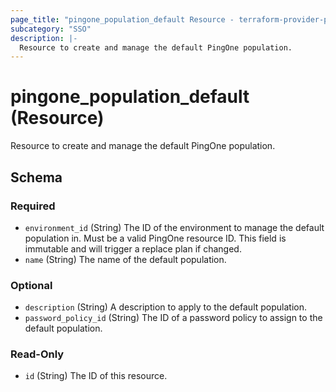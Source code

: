 ```yaml
---
page_title: "pingone_population_default Resource - terraform-provider-pingone"
subcategory: "SSO"
description: |-
  Resource to create and manage the default PingOne population.
---
```


# pingone_population_default (Resource)

Resource to create and manage the default PingOne population.



<!-- schema generated by tfplugindocs -->
## Schema

### Required

- `environment_id` (String) The ID of the environment to manage the default population in.  Must be a valid PingOne resource ID.  This field is immutable and will trigger a replace plan if changed.
- `name` (String) The name of the default population.

### Optional

- `description` (String) A description to apply to the default population.
- `password_policy_id` (String) The ID of a password policy to assign to the default population.

### Read-Only

- `id` (String) The ID of this resource.


